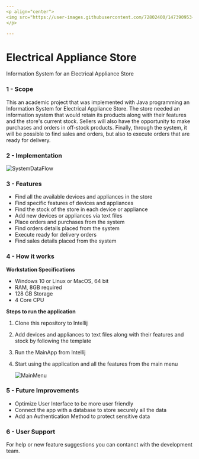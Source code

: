```yaml
---
<p align="center">
<img src="https://user-images.githubusercontent.com/72802400/147390953-1710cda5-3ec6-48bb-9e9a-545ed4f917ee.jpg" align="center"><img src="https://user-images.githubusercontent.com/72802400/147390801-6d7ec12e-b95a-4462-9816-05e6d87af24a.jpg" width ="90" height"100" align = "center">
</p>

---
```


# Electrical Appliance Store
Information System for an Electrical Appliance Store

### 1 - Scope
This an academic project that was implemented with Java programming an Information System for Electrical Appliance Store. The store needed an information system that would retain its products along with their features and the store's current stock. Sellers will also have the opportunity to make purchases and orders in off-stock products. Finally, through the system, it will be possible to find sales and orders, but also to execute orders that are ready for delivery.

### 2 - Implementation
![SystemDataFlow](https://user-images.githubusercontent.com/72802400/147838107-bf448668-1ddb-4afe-b7b6-c1a01353ac96.png)

### 3 - Features
* Find all the available devices and appliances in the store
* Find specific features of devices and appliances
* Find the stock of the store in each device or appliance
* Add new devices or appliances via text files
* Place orders and purchases from the system
* Find orders details placed from the system
* Execute ready for delivery orders
* Find sales details placed from the system


### 4 - How it works

**Workstation Specifications**
- Windows 10 or Linux or MacOS, 64 bit
- RAM, 8GB required
- 128 GB Storage 
- 4 Core CPU

**Steps to run the application**
1. Clone this repository to Intellij
2. Add devices and appliances to text files along with their features and stock by following the template
3. Run the MainApp from Intellij
4. Start using the application and all the features from the main menu

   ![MainMenu](https://user-images.githubusercontent.com/72802400/147837623-50b90259-8962-42fa-9f09-dc3190284fb3.png)


### 5 - Future Improvements
- Optimize User Interface to be more user friendly
- Connect the app with a database to store securely all the data 
- Add an Authentication Method to protect sensitive data

### 6 - User Support
For help or new feature suggestions you can contanct with the development team.

